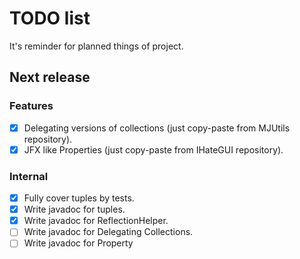 # TODO list

It's reminder for planned things of project.

## Next release

### Features

- [X] Delegating versions of collections (just copy-paste from MJUtils repository).
- [X] JFX like Properties (just copy-paste from IHateGUI repository).

### Internal

- [X] Fully cover tuples by tests.
- [X] Write javadoc for tuples.
- [X] Write javadoc for ReflectionHelper.
- [ ] Write javadoc for Delegating Collections.
- [ ] Write javadoc for Property
